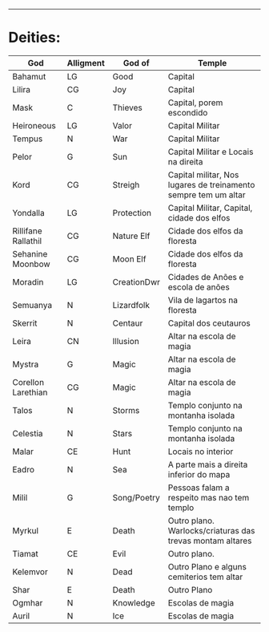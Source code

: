 

---
# Deities:
God                     |Alligment      |God of     | Temple
---                     |---            |---        | ---
Bahamut                 |LG             |Good       | Capital                                                      
Lilira                  |CG             |Joy        | Capital                                                     
Mask                    |C              |Thieves    | Capital, porem escondido 
Heironeous              |LG             |Valor      | Capital Militar
Tempus                  |N              |War        | Capital Militar
Pelor                   |G              |Sun        | Capital Militar e Locais na direita                                                    
Kord                    |CG             |Streigh    | Capital militar, Nos lugares de treinamento sempre tem um altar
Yondalla                |LG             |Protection | Capital Militar, Capital, cidade dos elfos                                                       
Rillifane Rallathil     |CG             |Nature Elf | Cidade dos elfos da floresta                                                                    
Sehanine Moonbow        |CG             |Moon   Elf | Cidade dos elfos da floresta                                                               
Moradin                 |LG             |CreationDwr| Cidades de Anões e escola de anões
Semuanya                |N              |Lizardfolk | Vila de lagartos na floresta
Skerrit                 |N              |Centaur    | Capital dos ceutauros
Leira                   |CN             |Illusion   | Altar na escola de magia
Mystra                  |G              |Magic      | Altar na escola de magia
Corellon Larethian      |CG             |Magic      | Altar na escola de magia
Talos                   |N              |Storms     | Templo conjunto na montanha isolada                                                    
Celestia                |N              |Stars      | Templo conjunto na montanha isolada                                                        
Malar                   |CE             |Hunt       | Locais no interior                                                    
Eadro                   |N              |Sea        | A parte mais a direita inferior do mapa                                                    
Milil                   |G              |Song/Poetry| Pessoas falam a respeito mas nao tem templo                                                    
Myrkul                  |E              |Death      | Outro plano. Warlocks/criaturas das trevas montam altares
Tiamat                  |CE             |Evil       | Outro plano. 
Kelemvor                |N              |Dead       | Outro Plano e alguns cemiterios tem altar
Shar                    |E              |Death      | Outro Plano                                
Ogmhar                  |N              |Knowledge  | Escolas de magia
Auril                   |N              |Ice        | Escolas de magia
